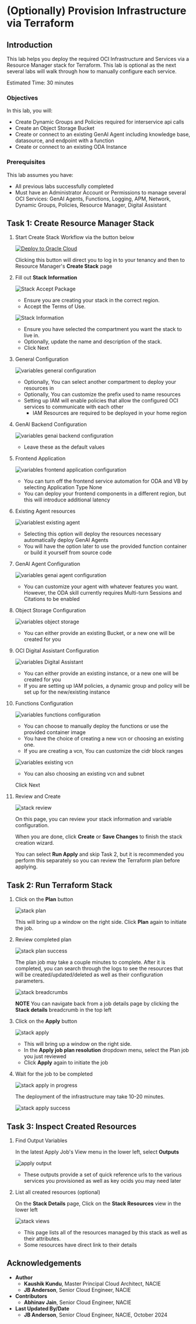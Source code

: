 # (Optionally) Provision Infrastructure via Terraform

## Introduction

This lab helps you deploy the required OCI Infrastructure and Services via a Resource Manager stack for Terraform. This lab is optional as the next several labs will walk through how to manually configure each service.

Estimated Time: 30 minutes

### Objectives

In this lab, you will:

* Create Dynamic Groups and Policies required for interservice api calls
* Create an Object Storage Bucket
* Create or connect to an existing GenAI Agent including knowledge base, datasource, and endpoint with a function
* Create or connect to an existing ODA Instance

### Prerequisites

This lab assumes you have:

* All previous labs successfully completed
* Must have an Administrator Account or Permissions to manage several OCI Services: GenAI Agents, Functions, Logging, APM, Network, Dynamic Groups, Policies, Resource Manager, Digital Assistant

## Task 1: Create Resource Manager Stack

1. Start Create Stack Workflow via the button below

    <!-- https://docs.oracle.com/en-us/iaas/Content/ResourceManager/Tasks/deploybutton.htm
    TODO: update package url when available
    use current OS PAR format. New format throws an error
    -->
    [![Deploy to Oracle Cloud](https://oci-resourcemanager-plugin.plugins.oci.oraclecloud.com/latest/deploy-to-oracle-cloud.svg)](https://cloud.oracle.com/resourcemanager/stacks/create?zipUrl=https://objectstorage.us-ashburn-1.oraclecloud.com/p/OOL_2RmaYtzKH1cwpwYzo0eLGE1kIKSTywmoJdYa5YN6zVEnBAw7th9E2pa-LxSU/n/c4u02/b/hosted_workshops/o/generative_ai_agent_oda/agent-terraform-livelabs-1.1.zip)


    Clicking this button will direct you to log in to your tenancy and then to Resource Manager's **Create Stack** page

2. Fill out **Stack Information**

    ![Stack Accept Package](images/stack_accept_package.png)
    * Ensure you are creating your stack in the correct region.
    * Accept the Terms of Use.

    ![Stack Information](images/stack_information.png)
    * Ensure you have selected the compartment you want the stack to live in.
    * Optionally, update the name and description of the stack.
    * Click Next

3. General Configuration

    ![variables general configuration](images/variables_general.png)

    * Optionally, You can select another compartment to deploy your resources in
    * Optionally, You can customize the prefix used to name resources
    * Setting up IAM will enable policies that allow the configured OCI services to communicate with each other
        * IAM Resources are required to be deployed in your home region

4. GenAI Backend Configuration

    ![variables genai backend configuration](images/variables_genai_backend.png)

    * Leave these as the default values

5. Frontend Application

    ![variables frontend application configuration](images/variables_frontend_application.png)

    * You can turn off the frontend service automation for ODA and VB by selecting Application Type None
    * You can deploy your frontend components in a different region, but this will introduce additional latency

6. Existing Agent resources

    ![variablest existing agent](images/variables_existing_agent.png)

    * Selecting this option will deploy the resources necessary automatically deploy GenAI Agents
    * You will have the option later to use the provided function container or build it yourself from source code


7. GenAI Agent Configuration

    ![variables genai agent configuration](images/variables_agent.png)

    * You can customize your agent with whatever features you want. However, the ODA skill currently requires Multi-turn Sessions and Citations to be enabled

8. Object Storage Configuration

    ![variables object storage](images/variables_object_storage.png)

    * You can either provide an existing Bucket, or a new one will be created for you

9. OCI Digital Assistant Configuration

    ![variables Digital Assistant](images/variables_digital_assistant.png)

    * You can either provide an existing instance, or a new one will be created for you
    * If you are setting up IAM policies, a dynamic group and policy will be set up for the new/existing instance


10. Functions Configuration

    ![variables functions configuration](images/variables_functions.png)

    * You can choose to manually deploy the functions or use the provided container image
    * You have the choice of creating a new vcn or choosing an existing one.
    * If you are creating a vcn, You can customize the cidr block ranges

    ![variables existing vcn](images/variables_existing_vcn.png)

    * You can also choosing an existing vcn and subnet

    <!--TODO: validate what the networking requirements are. Currently provide a SGW and very minimal traffic rules. Not sure we even need that. How many ip addresses does a function application require?-->

    Click Next

11. Review and Create

    ![stack review](images/stack_review.png)

    On this page, you can review your stack information and variable configuration.

    When you are done, click **Create** or **Save Changes** to finish the stack creation wizard.

    You can select **Run Apply** and skip Task 2, but it is recommended you perform this separately so you can review the Terraform plan before applying.

## Task 2: Run Terraform Stack

1. Click on the **Plan** button

    ![stack plan](images/stack_plan.png)

    This will bring up a window on the right side. Click **Plan** again to initiate the job.

2. Review completed plan

    ![stack plan success](images/stack_plan_success.png)

    The plan job may take a couple minutes to complete. After it is completed, you can search through the logs to see the resources that will be created/updated/deleted as well as their configuration parameters.

    ![stack breadcrumbs](images/stack_breadcrumbs.png)

    **NOTE** You can navigate back from a job details page by clicking the **Stack details** breadcrumb in the top left

3. Click on the **Apply** button

    ![stack apply](images/stack_apply.png)
    * This will bring up a window on the right side.
    * In the **Apply job plan resolution** dropdown menu, select the Plan job you just reviewed
    * Click **Apply** again to initiate the job

4. Wait for the job to be completed

    ![stack apply in progress](images/stack_apply_in_progress.png)

    The deployment of the infrastructure may take 10-20 minutes.

    ![stack apply success](images/stack_apply_success.png)

## Task 3: Inspect Created Resources



<!-- TODO: overhaul this task with RM schema output section-->

1. Find Output Variables

    In the latest Apply Job's View menu in the lower left, select **Outputs**

    ![apply output](images/apply_output.png)

    * These outputs provide a set of quick reference urls to the various services you provisioned as well as key ocids you may need later

2. List all created resources (optional)

    On the **Stack Details** page, Click on the **Stack Resources** view in the lower left

    ![stack views](images/stack_views.png)

    * This page lists all of the resources managed by this stack as well as their attributes.
    * Some resources have direct link to their details

## Acknowledgements

* **Author**
    * **Kaushik Kundu**, Master Principal Cloud Architect, NACIE
    * **JB Anderson**, Senior Cloud Engineer, NACIE
* **Contributors**
    * **Abhinav Jain**, Senior Cloud Engineer, NACIE
* **Last Updated By/Date**
    * **JB Anderson**, Senior Cloud Engineer, NACIE, October 2024
